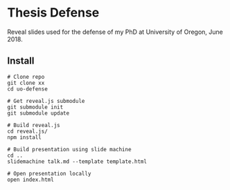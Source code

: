 # Thesis Defense

Reveal slides used for the defense of my PhD at University of Oregon, June 2018.

## Install

```
# Clone repo
git clone xx
cd uo-defense

# Get reveal.js submodule
git submodule init
git submodule update

# Build reveal.js
cd reveal.js/
npm install

# Build presentation using slide machine
cd ..
slidemachine talk.md --template template.html

# Open presentation locally
open index.html
```
